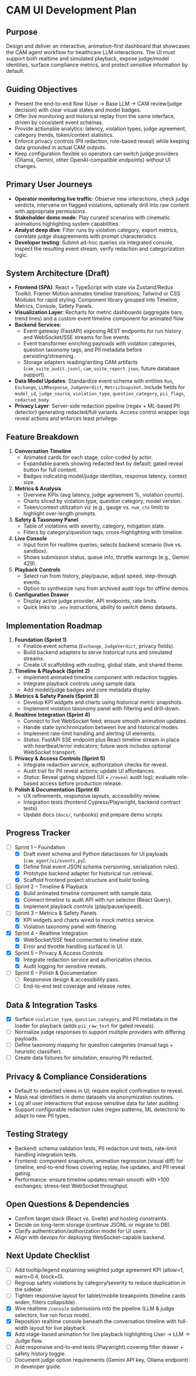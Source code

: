 CAM UI Development Plan
=======================

Purpose
-------
Design and deliver an interactive, animation-first dashboard that showcases the CAM agent workflow for healthcare LLM interactions. The UI must support both realtime and simulated playback, expose judge/model identities, surface compliance metrics, and protect sensitive information by default.

Guiding Objectives
------------------
- Present the end-to-end flow (User → Base LLM → CAM review/judge decision) with clear visual states and model badges.
- Offer live monitoring and historical replay from the same interface, driven by consistent event schemas.
- Provide actionable analytics: latency, violation types, judge agreement, category trends, token/context statistics.
- Enforce privacy controls (PII redaction, role-based reveal) while keeping data grounded in actual CAM outputs.
- Keep configuration flexible so operators can switch judge providers (Ollama, Gemini, other OpenAI-compatible endpoints) without UI changes.

Primary User Journeys
---------------------
- **Operator monitoring live traffic**: Observe new interactions, check judge verdicts, intervene on flagged violations, optionally drill into raw content with appropriate permissions.
- **Stakeholder demo mode**: Play curated scenarios with cinematic animations highlighting system capabilities.
- **Analyst deep dive**: Filter runs by violation category, export metrics, correlate judge disagreements with prompt characteristics.
- **Developer testing**: Submit ad-hoc queries via integrated console, inspect the resulting event stream, verify redaction and categorization logic.

System Architecture (Draft)
---------------------------
- **Frontend (SPA)**: React + TypeScript with state via Zustand/Redux Toolkit. Framer Motion animates timeline transitions; Tailwind or CSS Modules for rapid styling. Component library grouped into Timeline, Metrics, Console, Safety Panels.
- **Visualization Layer**: Recharts for metric dashboards (aggregate bars, trend lines) and a custom event timeline component for animated flow.
- **Backend Services**:
  - Event gateway (FastAPI) exposing REST endpoints for run history and WebSocket/SSE streams for live events.
  - Event transformer enriching payloads with violation categories, question taxonomy tags, and PII metadata before persisting/streaming.
  - Storage adapters reading/writing CAM artifacts (`cam_suite_audit.jsonl`, `cam_suite_report.json`, future database support).
- **Data Model Updates**: Standardize event schema with entities `Run`, `Exchange`, `LLMResponse`, `JudgeVerdict`, `MetricSnapshot`. Include fields for `model_id`, `judge_source`, `violation_type`, `question_category`, `pii_flags`, `redacted_body`.
- **Privacy Layer**: Server-side redaction pipeline (regex + ML-based PII detector) generating redacted/full variants. Access control wrapper logs reveal actions and enforces least privilege.

Feature Breakdown
-----------------
1. **Conversation Timeline**
   - Animated cards for each stage, color-coded by actor.
   - Expandable panels showing redacted text by default; gated reveal button for full content.
   - Badges indicating model/judge identities, response latency, context size.
2. **Metrics & Analysis**
   - Overview KPIs (avg latency, judge agreement %, violation counts).
   - Charts sliced by violation type, question category, model version.
   - Token/context utilization viz (e.g., gauge vs. `num_ctx` limit) to highlight over-length prompts.
3. **Safety & Taxonomy Panel**
   - Table of violations with severity, category, mitigation state.
   - Filters by category/question tags; cross-highlighting with timeline.
4. **Live Console**
   - Input form for realtime queries; selects backend scenario (live vs. sandbox).
   - Shows submission status, queue info, throttle warnings (e.g., Gemini 429).
5. **Playback Controls**
   - Select run from history, play/pause, adjust speed, step-through events.
   - Option to synthesize runs from archived audit logs for offline demos.
6. **Configuration Drawer**
   - Display active judge provider, API endpoints, rate limits.
   - Quick links to `.env` instructions, ability to switch demo datasets.

Implementation Roadmap
----------------------
1. **Foundation (Sprint 1)**
   - Finalize event schema (`Exchange`, `JudgeVerdict`, privacy fields).
   - Build backend adapters to serve historical runs and simulated streams.
   - Create UI scaffolding with routing, global state, and shared theme.
2. **Timeline & Playback (Sprint 2)**
   - Implement animated timeline component with redaction toggles.
   - Integrate playback controls using sample data.
   - Add model/judge badges and core metadata display.
3. **Metrics & Safety Panels (Sprint 3)**
   - Develop KPI widgets and charts using historical metric snapshots.
   - Implement violation taxonomy panel with filtering and drill-down.
4. **Realtime Integration (Sprint 4)**
   - Connect to live WebSocket feed; ensure smooth animation updates.
   - Handle state synchronization between live and historical modes.
   - Implement rate-limit handling and alerting UI elements.
   - _Status_: FastAPI SSE endpoint plus React timeline stream in place with heartbeat/error indicators; future work includes optional WebSocket transport.
5. **Privacy & Access Controls (Sprint 5)**
   - Integrate redaction service, authorization checks for reveal.
   - Audit trail for PII reveal actions; update UI affordances.
   - _Status_: Reveal gating shipped (UI + `/reveal` audit log); evaluate role-based access before production release.
6. **Polish & Documentation (Sprint 6)**
   - UX refinements, responsive layouts, accessibility review.
   - Integration tests (frontend Cypress/Playwright, backend contract tests).
   - Update docs (`docs/`, runbooks) and prepare demo scripts.

Progress Tracker
----------------
- [ ] Sprint 1 – Foundation
  - [x] Draft event schema and Python dataclasses for UI payloads (`cam_agent/ui/events.py`).
  - [x] Define final event JSON schema (versioning, serialization rules).
  - [x] Prototype backend adapter for historical run retrieval.
  - [x] Scaffold frontend project structure and build tooling.
- [ ] Sprint 2 – Timeline & Playback
  - [x] Build animated timeline component with sample data.
  - [x] Connect timeline to audit API with run selector (React Query).
  - [x] Implement playback controls (play/pause/speed).
- [ ] Sprint 3 – Metrics & Safety Panels
  - [x] KPI widgets and charts wired to mock metrics service.
  - [x] Violation taxonomy panel with filtering.
- [x] Sprint 4 – Realtime Integration
  - [x] WebSocket/SSE feed connected to timeline state.
  - [x] Error and throttle handling surfaced in UI.
- [x] Sprint 5 – Privacy & Access Controls
  - [x] Integrate redaction service and authorization checks.
  - [x] Audit logging for sensitive reveals.
- [ ] Sprint 6 – Polish & Documentation
  - [ ] Responsive design & accessibility pass.
  - [ ] End-to-end test coverage and release notes.

Data & Integration Tasks
------------------------
- [x] Surface `violation_type`, `question_category`, and PII metadata in the loader for playback (adds `pii_raw_text` for gated reveals).
- [ ] Normalize judge responses to support multiple providers with differing payloads.
- [ ] Define taxonomy mapping for question categories (manual tags + heuristic classifier).
- [ ] Create data fixtures for simulation, ensuring PII redacted.

Privacy & Compliance Considerations
-----------------------------------
- Default to redacted views in UI; require explicit confirmation to reveal.
- Mask real identifiers in demo datasets via anonymization routines.
- Log all user interactions that expose sensitive data for later auditing.
- Support configurable redaction rules (regex patterns, ML detectors) to adapt to new PII types.

Testing Strategy
----------------
- Backend: schema validation tests, PII redaction unit tests, rate-limit handling integration tests.
- Frontend: component snapshots, animation regression (visual diff) for timeline, end-to-end flows covering replay, live updates, and PII reveal gating.
- Performance: ensure timeline updates remain smooth with >100 exchanges; stress-test WebSocket throughput.

Open Questions & Dependencies
-----------------------------
- Confirm target stack (React vs. Svelte) and hosting constraints.
- Decide on long-term storage (continue JSONL or migrate to DB).
- Clarify authentication/authorization model for UI users.
- Align with devops for deploying WebSocket-capable backend.

Next Update Checklist
---------------------
- [ ] Add tooltip/legend explaining weighted judge agreement KPI (allow=1, warn=0.4, block=0).
- [ ] Regroup safety violations by category/severity to reduce duplication in the sidebar.
- [ ] Tighten responsive layout for tablet/mobile breakpoints (timeline cards widen, filters collapsible).
- [x] Wire realtime `/console` submissions into the pipeline (LLM & judge selectors, live run focus mode).
- [x] Reposition realtime console beneath the conversation timeline with full-width layout for live playback.
- [x] Add stage-based animation for live playback highlighting User → LLM → Judge flow.
- [ ] Add responsive end-to-end tests (Playwright) covering filter drawer + safety history toggle.
- [ ] Document judge option requirements (Gemini API key, Ollama endpoint) in developer guide.
